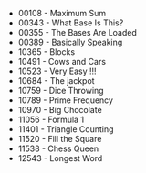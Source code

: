 * 00108 - Maximum Sum
* 00343 - What Base Is This?
* 00355 - The Bases Are Loaded
* 00389 - Basically Speaking
* 10365 - Blocks
* 10491 - Cows and Cars
* 10523 - Very Easy !!!
* 10684 - The jackpot
* 10759 - Dice Throwing
* 10789 - Prime Frequency
* 10970 - Big Chocolate
* 11056 - Formula 1
* 11401 - Triangle Counting
* 11520 - Fill the Square
* 11538 - Chess Queen
* 12543 - Longest Word
